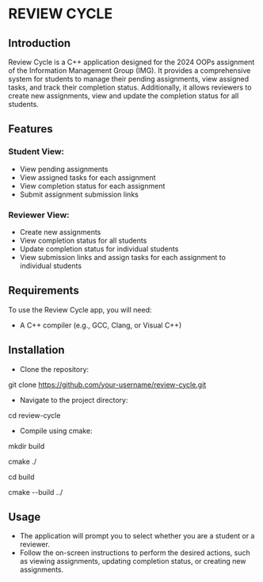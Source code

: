 # REVIEW CYCLE
## Introduction
Review Cycle is a C++ application designed for the 2024 OOPs assignment of the Information Management Group (IMG). It provides a comprehensive system for students to manage their pending assignments, view assigned tasks, and track their completion status. Additionally, it allows reviewers to create new assignments, view and update the completion status for all students.

## Features
### Student View:
- View pending assignments
- View assigned tasks for each assignment
- View completion status for each assignment
- Submit assignment submission links
### Reviewer View:
- Create new assignments
- View completion status for all students
- Update completion status for individual students
- View submission links and assign tasks for each assignment to individual students
## Requirements
To use the Review Cycle app, you will need:

- A C++ compiler (e.g., GCC, Clang, or Visual C++)

## Installation

- Clone the repository:

git clone https://github.com/your-username/review-cycle.git

- Navigate to the project directory:

cd review-cycle

- Compile using cmake:

mkdir build

cmake ./

cd build

cmake --build ../

## Usage
- The application will prompt you to select whether you are a student or a reviewer.
- Follow the on-screen instructions to perform the desired actions, such as viewing assignments, updating completion status, or creating new assignments.

